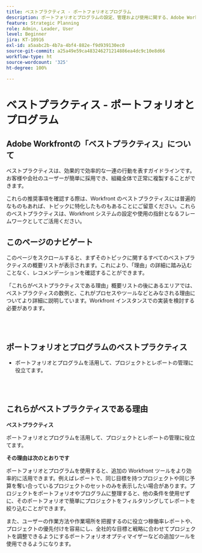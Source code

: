 ```yaml
---
title: ベストプラクティス - ポートフォリオとプログラム
description: ポートフォリオとプログラムの設定、管理および使用に関する、Adobe Workfront のエキスパートが推奨するベストプラクティスについて説明します。
feature: Strategic Planning
role: Admin, Leader, User
level: Beginner
jira: KT-10916
exl-id: a5aabc2b-4b7a-4bf4-882e-f9d939130ec0
source-git-commit: a25a49e59ca483246271214886ea4dc9c10e8d66
workflow-type: ht
source-wordcount: '325'
ht-degree: 100%

---
```


# ベストプラクティス - ポートフォリオとプログラム

## Adobe Workfrontの「ベストプラクティス」について

ベストプラクティスは、効果的で効率的な一連の行動を表すガイドラインです。お客様や会社のユーザーが簡単に採用でき、組織全体で正常に複製することができます。

これらの推奨事項を確認する際は、Workfront のベストプラクティスには普遍的なものもあれば、トピックに特化したものもあることにご留意ください。これらのベストプラクティスは、Workfront システムの設定や使用の指針となるフレームワークとしてご活用ください。

## このページのナビゲート

このページをスクロールすると、まずそのトピックに関するすべてのベストプラクティスの概要リストが表示されます。これにより、「理由」の詳細に踏み込むことなく、レコメンデーションを確認することができます。

「これらがベストプラクティスである理由」概要リストの後にあるエリアでは、ベストプラクティスの数例と、これがプロセスやツールなどとみなされる理由についてより詳細に説明しています。Workfront インスタンスでの実装を検討する必要があります。

</br>
</br>

## ポートフォリオとプログラムのベストプラクティス

* ポートフォリオとプログラムを活用して、プロジェクトとレポートの管理に役立てます。

</br>
</br>

## これらがベストプラクティスである理由

**ベストプラクティス**

ポートフォリオとプログラムを活用して、プロジェクトとレポートの管理に役立てます。

**その理由は次のとおりです**

ポートフォリオとプログラムを使用すると、追加の Workfront ツールをより効率的に活用できます。例えばレポートで、同じ目標を持つプロジェクトや同じ予算を奪い合っているプロジェクトのセットのみを表示したい場合があります。プロジェクトをポートフォリオやプログラムに整理すると、他の条件を使用せずに、そのポートフォリオで簡単にプロジェクトをフィルタリングしてレポートを絞り込むことができます。

また、ユーザーの作業方法や作業場所を把握するのに役立つ稼働率レポートや、プロジェクトの優先付けを容易にし、全社的な目標と戦略に合わせてプロジェクトを調整できるようにするポートフォリオオプティマイザーなどの追加ツールを使用できるようになります。
